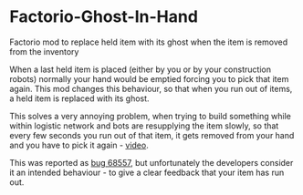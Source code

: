 # Factorio-Ghost-In-Hand
Factorio mod to replace held item with its ghost when the item is removed from the inventory

When a last held item is placed (either by you or by your construction robots) normally your hand would be emptied forcing you to pick that item again. This mod changes this behaviour, so that when you run out of items, a held item is replaced with its ghost.

This solves a very annoying problem, when trying to build something while within logistic network and bots are resupplying the item slowly, so that every few seconds you run out of that item, it gets removed from your hand and you have to pick it again - [video](https://www.youtube.com/watch?v=vNYF_V51h_g&t=10).

This was reported as [bug 68557](https://forums.factorio.com/viewtopic.php?f=23&t=68557), but unfortunately the developers consider it an intended behaviour - to give a clear feedback that your item has run out.
